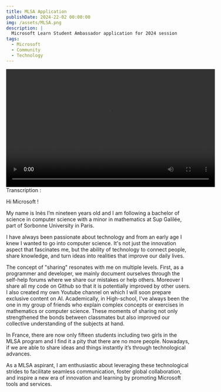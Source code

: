 ```yaml
---
title: MLSA Application
publishDate: 2024-22-02 00:00:00
img: /assets/MLSA.png
description: |
  Microsoft Learn Student Ambassador application for 2024 session
tags:
  - Microsoft
  - Community
  - Technology
---
```


<video width="568" height="320" controls>
  <source src="/assets/MLSA.mp4" type="video/mp4">
  Your browser does not support the video tag.
</video>

<div class="justify-text">
Transcription : 

Hi Microsoft !

My name is Inès I’m nineteen years old and I am following a bachelor of science in computer science with a minor in mathematics at Sup Galilée, part of Sorbonne University in Paris. 

I have always been passionate about technology and from an early age I knew I wanted to go into computer science. It's not just the innovation aspect that fascinates me, but the ability of technology to connect people, share knowledge, and turn ideas into realities that improve our daily lives. 

The concept of "sharing" resonates with me on multiple levels. First, as a programmer and developer, we mainly document ourselves through the self-help forums where we share our mistakes or help others. Moreover I share all my code on Github so that it is potentially improved by other users. I also created my own Youtube channel on which I will soon prepare exclusive content on AI. Academically, in High-school, I've always been the one in my group of friends who explain complex concepts or exercises in mathematics or computer science.  These moments of sharing not only strengthened the bonds between classmates but also improved our collective understanding of the subjects at hand.

In France, there are now only fifteen students including two girls in the MLSA program and I find it a pity that there are no more people. 
Nowadays, if we are able to share ideas and things instantly it’s through technological advances. 

As a MLSA aspirant, I am enthusiastic about leveraging these technological strides to facilitate seamless communication, foster global collaboration, and inspire a new era of innovation and learning by promoting Microsoft tools and services.
</div>